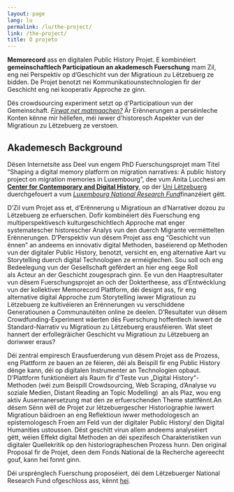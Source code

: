 ```yaml
---
layout: page
lang: lu
permalink: /lu/the-project/
link: /the-project/
title: O projeto
---
```


**Memorecord** ass en digitalen Public History Projet. E kombinéiert **gemeinschaftlech Participatioun an akademesch Fuerschung** mam Zil, eng nei Perspektiv op d’Geschicht vun der Migratioun zu Lëtzebuerg ze bidden. De Projet benotzt nei Kommunikatiounstechnologien fir der Geschicht eng nei kooperativ Approche ze ginn.



<!-- more -->

Dës crowdsourcing experiment setzt op d'Participatioun vun der Gemeinschaft. [*Firwat net matmaachen?*](https://memorecord.uni.lu/lu/take-part/) Är Erënnerungen a perséinleche Konten kënne mir hëllefen, méi iwwer d'historesch Aspekter vun der Migratioun zu Lëtzebuerg ze verstoen.


## **Akademesch Background**

Dësen Internetsite ass Deel vun engem PhD Fuerschungsprojet mam Titel “Shaping a digital memory platform on migration narratives: A public history project on migration memories in Luxembourg”, dee vum Anita Lucchesi am  [**Center for Contemporary and Digital History**](https://www.c2dh.uni.lu/), op der [Uni Lëtzebuerg](https://www.uni.lu/) duerchgefouert a vum [*Luxembourg National Research Fund*](https://www.fnr.Lu)finanzéiert gëtt.

D’Zil vum Projet ass et, d’Erënnerung u Migratioun an d’Narrativer dozou zu Lëtzebuerg ze erfuerschen. Dofir kombinéiert dës Fuerschung eng multiperspektivesch kulturgeschichtlech Approche mat enger systematescher historescher Analys vun den duerch Migrante vermëttelten Erënnerungen. D’Perspektiv vun dësem Projet ass eng “Geschicht vun ënnen” an andeems en innovativ digital Methoden, baséierend op Methoden vun der digitaler Public History, benotzt, versicht en, eng alternative Aart vu Storytelling duerch digital Technologien ze erméiglechen. Sou soll och eng Bedeelegung vun der Gesellschaft gefërdert an hier eng eege Roll als Acteur an der Geschicht zougesprach ginn. Ee vun den Haaptresultater vun dësem Fuerschungsprojet an och der Doktertheese, ass d’Entwécklung vun der kollektiver Memorecord Plattform, déi designt ass, fir eng alternative digital Approche zum Storytelling iwwer Migratioun zu Lëtzebuerg ze kultivéieren an Erënnerungen vu verschiddene Generatiounen a Communautéiten online ze deelen. D’Resultater vun dësem Crowdfunding-Experiment wäerten dës Fuerschung hoffentlech iwwert de Standard-Narrativ vu Migratioun zu Lëtzebuerg erausféieren. Wat steet hannert der erfollegräicher Geschicht vu Migratioun zu Lëtzebuerg an doriwwer eraus?

Déi zentral empiresch Erausfuerderung vun dësem Projet ass de Prozess, eng Plattform ze bauen an ze féieren, déi als Beispill fir eng Public History dénge kann, déi op digitalen Instrumenter an Technologien opbaut. D’Plattform funktionéiert als Raum fir d’Teste vun „Digital History“-Methoden (wéi zum Beispill Crowdsourcing, Web Scraping, d’Analyse vu soziale Medien, Distant Reading an Topic Modelling)  an als Plaz, wou eng aktiv Ausernanersetzung mat den ze erfuerschenden Theme stattfënnt.An dësem Sënn wëll de Projet zur lëtzebuergescher Historiographie iwwert Migratioun bäidroen an eng Reflektioun iwwer methodologesch an epistemologesch Froen am Feld vun der digitaler Public History/ den Digital Humanities ustoussen. Dëst geschitt virun allem andeems analyséiert gëtt, wéien Effekt digital Methoden an déi spezifesch Charakteristiken vun digitaler Quellekritik op den historiographeschen Prozess hunn. Den original Proposal fir de Projet, deen dem Fonds National de la Recherche agereecht gouf, kann hei fonnt ginn.


Déi ursprénglech Fuerschung proposéiert, déi dem Lëtzebuerger National Research Fund ofgeschloss ass, kënnt [hei](https://historiografianarede.files.wordpress.com/2015/10/lucchesi-fnr.pdf).






